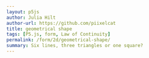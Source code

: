 ```yaml
---  
layout: p5js
author: Julia Hilt
author-url: https://github.com/piixelcat
title: geometrical shape
tags: [P5.js, form, Law of Continuity]
permalink: /form/2d/geometrical-shape/
summary: Six lines, three triangles or one square?
---
```

